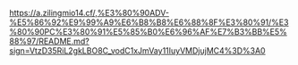 https://a.zilingmio14.cf/,%E3%80%90ADV-%E5%86%92%E9%99%A9%E6%B8%B8%E6%88%8F%E3%80%91/%E3%80%90PC%E3%80%91%E5%85%B0%E6%96%AF%E7%B3%BB%E5%88%97/README.md?sign=VtzD35RiL2gkLBO8C_vodC1xJmVay11IuyVMDjujMC4%3D%3A0